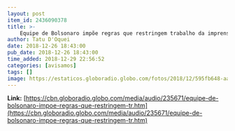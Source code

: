 ```yaml
---
layout: post
item_id: 2436090378
title: >-
    Equipe de Bolsonaro impõe regras que restringem trabalho da imprensa na posse
author: Tatu D'Oquei
date: 2018-12-26 18:43:00
pub_date: 2018-12-26 18:43:00
time_added: 2018-12-29 22:56:52
categories: [avisamos]
tags: []
image: https://estaticos.globoradio.globo.com/fotos/2018/12/595fb648-aa6f-4860-bb1c-15094db503fd.JPG.640x360_q75_box-0%2C185%2C480%2C455_crop_detail.jpg
---
```


**Link:** [https://cbn.globoradio.globo.com/media/audio/235671/equipe-de-bolsonaro-impoe-regras-que-restringem-tr.htm](https://cbn.globoradio.globo.com/media/audio/235671/equipe-de-bolsonaro-impoe-regras-que-restringem-tr.htm)

